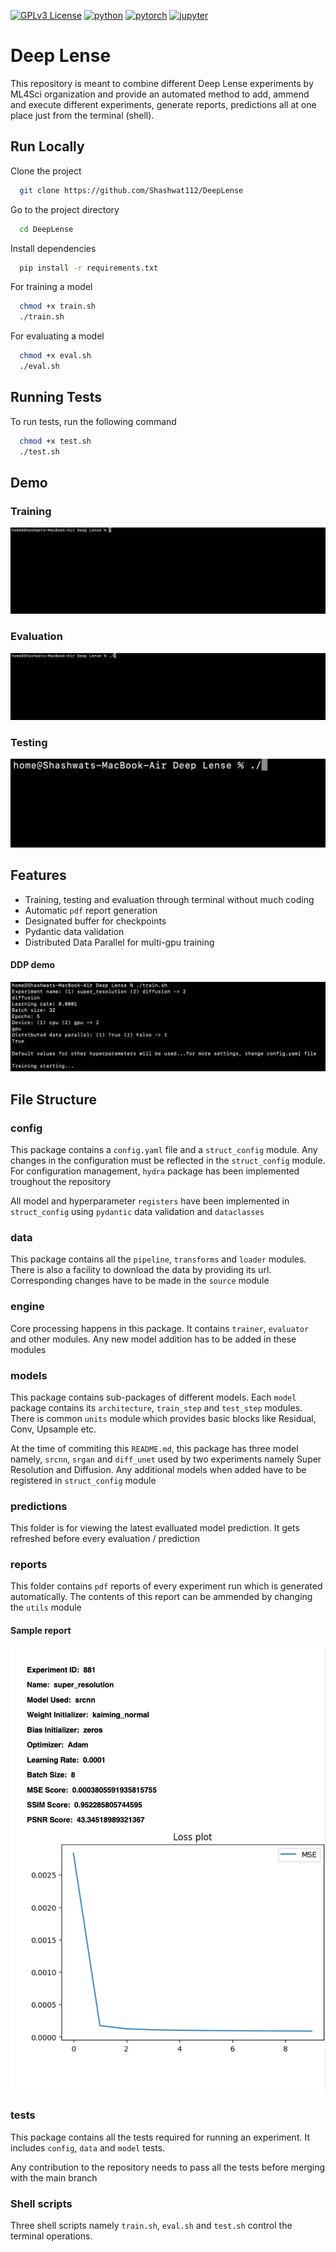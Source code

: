 
[![GPLv3 License](https://img.shields.io/badge/License-GPL%20v3-yellow.svg)](https://opensource.org/licenses/)
[![python](https://img.shields.io/badge/Python-3.10-3776AB.svg?style=flat&logo=python&logoColor=white)](https://www.python.org)
[![pytorch](https://img.shields.io/badge/PyTorch-2.0-EE4C2C.svg?style=flat&logo=pytorch)](https://pytorch.org)
[![jupyter](https://img.shields.io/badge/Jupyter-Lab-F37626.svg?style=flat&logo=Jupyter)](https://jupyterlab.readthedocs.io/en/stable)





# Deep Lense

This repository is meant to combine different Deep Lense experiments by ML4Sci organization and provide an automated method to add, ammend and execute different experiments, generate reports, predictions all at one place just from the terminal (shell).
## Run Locally

Clone the project

```bash
  git clone https://github.com/Shashwat112/DeepLense
```

Go to the project directory

```bash
  cd DeepLense
```

Install dependencies

```bash
  pip install -r requirements.txt
```

For training a model

```bash
  chmod +x train.sh
  ./train.sh
```

For evaluating a model

```bash
  chmod +x eval.sh
  ./eval.sh
```


## Running Tests

To run tests, run the following command

```bash
  chmod +x test.sh
  ./test.sh
```


## Demo

### Training

![gif](miscellaneous/train_demo.gif)

### Evaluation

![gif](miscellaneous/eval_demo.gif)

### Testing

![gif](miscellaneous/test_demo.gif)


## Features

- Training, testing and evaluation through terminal without much coding
- Automatic ```pdf``` report generation
- Designated buffer for checkpoints
- Pydantic data validation
- Distributed Data Parallel for multi-gpu training

#### DDP demo

![screenshot](miscellaneous/ddp_demo.png)


## File Structure

### config

This package contains a ```config.yaml``` file and a ```struct_config``` module. Any changes in the configuration must be reflected in the ```struct_config``` module. For configuration management, ```hydra``` package has been implemented troughout the repository

All model and hyperparameter ```registers``` have been implemented in ```struct_config``` using ```pydantic``` data validation and ```dataclasses```

###  data

This package contains all the ```pipeline```, ```transforms``` and ```loader``` modules. There is also a facility to download the data by providing its url. Corresponding changes have to be made in the ```source``` module

### engine

Core processing happens in this package. It contains ```trainer```, ```evaluator``` and other modules. Any new model addition has to be added in these modules

### models 

This package contains sub-packages of different models. Each ```model``` package contains its ```architecture```, ```train_step``` and ```test_step``` modules. There is common ```units``` module which provides basic blocks like Residual, Conv, Upsample etc.

At the time of commiting this ```README.md```, this package has three model namely, ```srcnn```, ```srgan``` and ```diff_unet``` used by two experiments namely Super Resolution and Diffusion. Any additional models when added have to be registered in ```struct_config``` module

### predictions

This folder is for viewing the latest evalluated model prediction. It gets refreshed before every evaluation / prediction

### reports

This folder contains ```pdf``` reports of every experiment run which is generated automatically. The contents of this report can be ammended by changing the ```utils``` module

#### Sample report

![pdf](miscellaneous/report_demo.png)

### tests 

This package contains all the tests required for running an experiment. It includes ```config```, ```data``` and ```model``` tests. 

Any contribution to the repository needs to pass all the tests before merging with the main branch

### Shell scripts

Three shell scripts namely ```train.sh```, ```eval.sh``` and ```test.sh``` control the terminal operations.